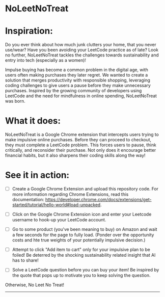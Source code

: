 # NoLeetNoTreat

# Inspiration:
Do you ever think about how much junk clutters your home, that you never use/wear? Have you been avoiding your LeetCode practice as of late? Look no further, NoLeetNoTreat tackles the challenges towards sustainability and entry into tech (especially as a women)!

Impulse buying has become a common problem in the digital age, with users often making purchases they later regret.
We wanted to create a solution that merges productivity with responsible shopping, leveraging coding challenges to give users a pause before they make unnecessary purchases.
Inspired by the growing community of developers using LeetCode and the need for mindfulness in online spending, NoLeetNoTreat was born.


# What it does:
NoLeetNoTreat is a Google Chrome extension that intercepts users trying to make impulsive online purchases.
Before they can proceed to checkout, they must complete a LeetCode problem. This forces users to pause, think critically, and reconsider their purchase. Not only does it encourage better financial habits, but it also sharpens their coding skills along the way!


# See it in action:

- [ ] Create a Google Chrome Extension and upload this repository code. For more information regarding Chrome Extensions, read this documentation: https://developer.chrome.com/docs/extensions/get-started/tutorial/hello-world#load-unpacked.

- [ ] Click on the Google Chrome Extension icon and enter your Leetcode username to hook-up your LeetCode account. 

- [ ] Go to some product (you've been meaning to buy) on Amazon and wait a few seconds for the page to fully load. (Ponder over the opportunity costs and hte true weights of your potentially impulsive decision.)

- [ ] Attempt to click "Add item to cart" only for your impulsive plan to be foiled! Be deterred by the shocking sustainability related insight that AI has to share!

- [ ] Solve a LeetCode question before you can buy your item! Be inspired by the quote that pops up to motivate you to keep solving the question.

Otherwise, No Leet No Treat!

----







